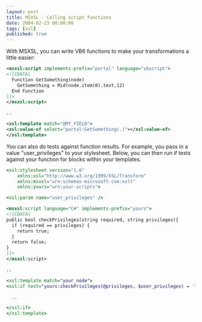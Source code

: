 ```yaml
---
layout: post
title: MSXSL - Calling script functions
date: 2004-02-23 00:00:00
tags: [xsl]
published: true
---
```


With MSXSL, you can write VB6 functions to make your transformations a little easier:

```xml 
<msxsl:script implements-prefix="portal" language="vbscript">
<![CDATA[
  Function GetSomething(node)
	GetSomething = Mid(node.item(0).text,12)
  End Function
]]>
</msxsl:script>

..

<xsl:template match="@MY_FIELD">
<xsl:value-of select="portal:GetSomething(.)"></xsl:value-of>
</xsl:template>
```

You can also do tests against function results. For example, you pass in a value "user_privileges" to your stylesheet. Below, you can then run if tests against your function for blocks within your templates.

```xsl
<xsl:stylesheet version="1.0" 
	xmlns:xsl="http://www.w3.org/1999/XSL/Transform"
	xmlns:msxsl="urn:schemas-microsoft-com:xslt"
	xmlns:yours="urn:your-scripts">

<xsl:param name="user_privileges" />

<msxsl:script language="C#" implements-prefix="yours">
<![CDATA[
public bool checkPrivileges(string required, string privileges){
  if (required == privileges) {
	return true;
  }
  return false;
}
]]>
</msxsl:script>

..

<xsl:template match="your_node">
<xsl:if test="yours:checkPrivileges(@privileges, $user_privileges) = 'true'">

  ..

</xsl:if>
</xsl:template>
```
